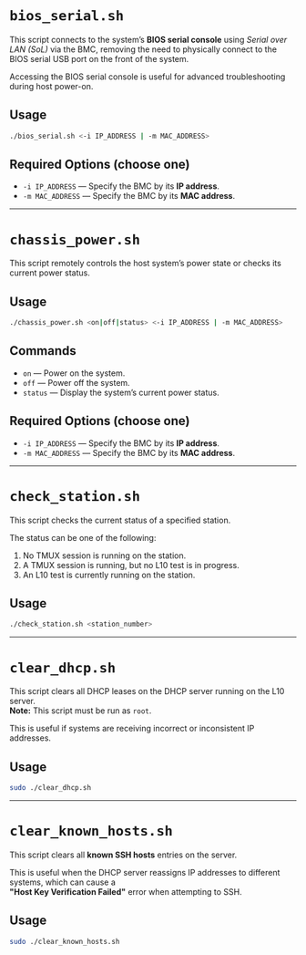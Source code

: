 
# `bios_serial.sh`

This script connects to the system’s **BIOS serial console** using *Serial over LAN (SoL)* via the BMC, removing the need to physically connect to the BIOS serial USB port on the front of the system.  

Accessing the BIOS serial console is useful for advanced troubleshooting during host power-on.

## Usage

```bash
./bios_serial.sh <-i IP_ADDRESS | -m MAC_ADDRESS>
```

## Required Options (choose one)

- `-i IP_ADDRESS` — Specify the BMC by its **IP address**.
- `-m MAC_ADDRESS` — Specify the BMC by its **MAC address**.

---

# `chassis_power.sh`

This script remotely controls the host system’s power state or checks its current power status.

## Usage

```bash
./chassis_power.sh <on|off|status> <-i IP_ADDRESS | -m MAC_ADDRESS>
```

## Commands
- `on` — Power on the system.
- `off` — Power off the system.
- `status` — Display the system’s current power status.
  
## Required Options (choose one)

- `-i IP_ADDRESS` — Specify the BMC by its **IP address**.
- `-m MAC_ADDRESS` — Specify the BMC by its **MAC address**.

---

# `check_station.sh`

This script checks the current status of a specified station.

The status can be one of the following:
1. No TMUX session is running on the station.
2. A TMUX session is running, but no L10 test is in progress.
3. An L10 test is currently running on the station.

## Usage

```bash
./check_station.sh <station_number>
```

---

# `clear_dhcp.sh`

This script clears all DHCP leases on the DHCP server running on the L10 server.  
**Note:** This script must be run as `root`.

This is useful if systems are receiving incorrect or inconsistent IP addresses.

## Usage

```bash
sudo ./clear_dhcp.sh
```

---

# `clear_known_hosts.sh`

This script clears all **known SSH hosts** entries on the server.

This is useful when the DHCP server reassigns IP addresses to different systems, which can cause a  
**"Host Key Verification Failed"** error when attempting to SSH.

## Usage

```bash
sudo ./clear_known_hosts.sh
```


